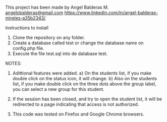 This project has been made by Angel Balderas M.
angelobalderas@gmail.com
https://www.linkedin.com/in/angel-balderas-mireles-a35b2343/

Instructions to install

1. Clone the repository on any folder.
2. Create a database called test or change the database name on config.php file.
3. Execute the file test.sql into de database test.

NOTES:
1. Adittional features were added.
a) On the students list, if you make double click on the status icon, it will change.
b) Also on the students list, if you make double click on the three dots above the group label, you can select a new group for this student.

2. If the session has been closed, and try to open the student list, it will be redirected to a page indicating that access is not authorized.

3. This code was tested on Firefox and Google Chrome browsers.